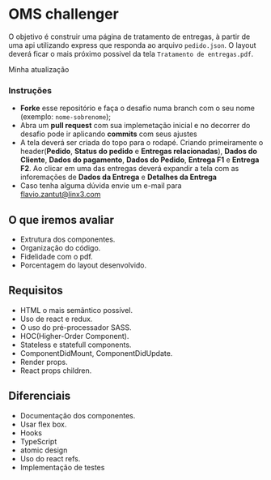 # OMS challenger

O objetivo é construir uma página de tratamento de entregas, à partir de uma api utilizando express que responda ao arquivo `pedido.json`. O layout deverá ficar o mais próximo possivel da tela `Tratamento de entregas.pdf`.

Minha atualização



### Instruções

- **Forke** esse repositório e faça o desafio numa branch com o seu nome (exemplo: `nome-sobrenome`);
- Abra um **pull request** com sua implemetação inicial e no decorrer do desafio pode ir aplicando **commits** com seus ajustes
- A tela deverá ser criada do topo para o rodapé. Criando primeiramente o header(**Pedido**, **Status do pedido** e **Entregas relacionadas**), **Dados do Cliente**, **Dados do pagamento**, **Dados do Pedido**, **Entrega F1** e **Entrega F2**. Ao clicar em uma das entregas deverá expandir a tela com as inforemações de **Dados da Entrega** e **Detalhes da Entrega**
- Caso tenha alguma dúvida envie um e-mail para <flavio.zantut@linx3.com>


## O que iremos avaliar

* Extrutura dos componentes.
* Organização do código.
* Fidelidade com o pdf.
* Porcentagem do layout desenvolvido.

## Requisitos

* HTML o mais semântico possível.
* Uso de react e redux.
* O uso do pré-processador SASS.
* HOC(Higher-Order Component).
* Stateless e statefull components.
* ComponentDidMount, ComponentDidUpdate.
* Render props.
* React props children.


## Diferenciais

* Documentação dos componentes.
* Usar flex box.
* Hooks
* TypeScript
* atomic design
* Uso do react refs.
* Implementação de testes
